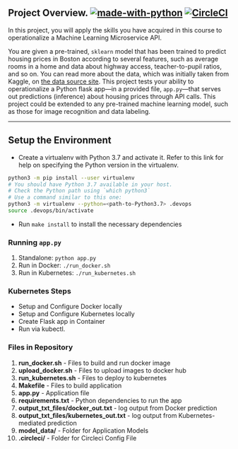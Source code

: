 
## Project Overview.  [![made-with-python](https://img.shields.io/badge/Made%20with-Python-1f425f.svg)](https://www.python.org/) [![CircleCI](https://dl.circleci.com/status-badge/img/gh/antonnifo/psychic-barnacle/tree/main.svg?style=svg)](https://dl.circleci.com/status-badge/redirect/gh/antonnifo/psychic-barnacle/tree/main)

In this project, you will apply the skills you have acquired in this course to operationalize a Machine Learning Microservice API. 

You are given a pre-trained, `sklearn` model that has been trained to predict housing prices in Boston according to several features, such as average rooms in a home and data about highway access, teacher-to-pupil ratios, and so on. You can read more about the data, which was initially taken from Kaggle, on [the data source site](https://www.kaggle.com/c/boston-housing). This project tests your ability to operationalize a Python flask app—in a provided file, `app.py`—that serves out predictions (inference) about housing prices through API calls. This project could be extended to any pre-trained machine learning model, such as those for image recognition and data labeling.


---

## Setup the Environment

* Create a virtualenv with Python 3.7 and activate it. Refer to this link for help on specifying the Python version in the virtualenv. 
```bash
python3 -m pip install --user virtualenv
# You should have Python 3.7 available in your host. 
# Check the Python path using `which python3`
# Use a command similar to this one:
python3 -m virtualenv --python=<path-to-Python3.7> .devops
source .devops/bin/activate
```
* Run `make install` to install the necessary dependencies

### Running `app.py`

1. Standalone:  `python app.py`
2. Run in Docker:  `./run_docker.sh`
3. Run in Kubernetes:  `./run_kubernetes.sh`

### Kubernetes Steps

* Setup and Configure Docker locally
* Setup and Configure Kubernetes locally
* Create Flask app in Container
* Run via kubectl. 

### Files in Repository
1. **run_docker.sh** - Files to build and run docker image  
 2. **upload_docker.sh** - Files to upload images to docker hub
 3. **run_kubernetes.sh** - Files to deploy to kubernetes
 4. **Makefile** - Files to build application
 5. **app.py** - Application file
 6. **requirements.txt** - Python dependencies to run the app
 7. **output_txt_files/docker_out.txt** - log output from Docker prediction
 8. **output_txt_files/kubernetes_out.txt** - log output from Kubernetes-mediated prediction
 9. **model_data/** - Folder for Application Models
 10. **.circleci/** - Folder for Circleci Config File

